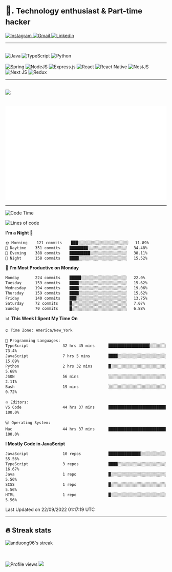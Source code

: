 <div align="left">
  <h1>👋. <small>Technology enthusiast & Part-time hacker</small></h1>

  <a href="https://www.instagram.com/ahdng">
    <img alt="Instagram" src="https://img.shields.io/badge/ahdng-%23E4405F.svg?style=for-the-badge&logo=Instagram&logoColor=white"/>
  </a>
  <a href="mailto:an.duongx@gmail.com">
    <img alt="Gmail" src="https://img.shields.io/badge/Gmail-D14836?style=for-the-badge&logo=gmail&logoColor=white" />
  </a>
  <a href="https://www.linkedin.com/in/ahdng">
    <img alt="LinkedIn" src="https://img.shields.io/badge/linkedin-%230077B5.svg?style=for-the-badge&logo=linkedin&logoColor=white"/>
  </a>

  <br/>
  <hr />
  <br/>

  <img alt="Java" src="https://img.shields.io/badge/java-%23ED8B00.svg?style=for-the-badge&logo=java&logoColor=white"/>
  <img alt="TypeScript" src="https://img.shields.io/badge/typescript-%23007ACC.svg?style=for-the-badge&logo=typescript&logoColor=white"/>
  <img alt="Python" src="https://img.shields.io/badge/python-%2314354C.svg?style=for-the-badge&logo=python&logoColor=white"/>

  <br />
  <br />
  <img alt="Spring" src="https://img.shields.io/badge/spring-%236DB33F.svg?style=for-the-badge&logo=spring&logoColor=white"/>
  <img alt="NodeJS" src="https://img.shields.io/badge/node.js-%2343853D.svg?style=for-the-badge&logo=node-dot-js&logoColor=white"/>
  <img alt="Express.js" src="https://img.shields.io/badge/express.js-%23404d59.svg?style=for-the-badge&logo=express&logoColor=%2361DAFB"/>
  <img alt="React" src="https://img.shields.io/badge/react-%2320232a.svg?style=for-the-badge&logo=react&logoColor=%2361DAFB"/>
  <img alt="React Native" src="https://img.shields.io/badge/react_native-%2320232a.svg?style=for-the-badge&logo=react&logoColor=%2361DAFB"/>
  <img alt="NestJS" src="https://img.shields.io/badge/nestjs-%23E0234E.svg?style=for-the-badge&logo=nestjs&logoColor=white" />
  <img alt="Next JS" src="https://img.shields.io/badge/nextjs-%23000000.svg?style=for-the-badge&logo=next.js&logoColor=white"/>
  <img alt="Redux" src="https://img.shields.io/badge/redux-%23593d88.svg?style=for-the-badge&logo=redux&logoColor=white"/>

  <br/>
  <hr />
  <br/>
  <img src="https://github-profile-trophy.vercel.app/?username=anduong96&theme=onedark" />
  <br/>
  <br/>

  ![Stats Overview](https://raw.githubusercontent.com/anduong96/github-stats-transparent/output/generated/overview.svg)

  <hr />
  
  <!--START_SECTION:waka-->
![Code Time](http://img.shields.io/badge/Code%20Time-3%2C092%20hrs%2051%20mins-blue)

![Lines of code](https://img.shields.io/badge/From%20Hello%20World%20I%27ve%20Written-561%20Thousand%20lines%20of%20code-blue)

**I'm a Night 🦉** 

```text
🌞 Morning    121 commits    ███░░░░░░░░░░░░░░░░░░░░░░   11.89% 
🌆 Daytime    351 commits    ████████░░░░░░░░░░░░░░░░░   34.48% 
🌃 Evening    388 commits    █████████░░░░░░░░░░░░░░░░   38.11% 
🌙 Night      158 commits    ████░░░░░░░░░░░░░░░░░░░░░   15.52%

```
📅 **I'm Most Productive on Monday** 

```text
Monday       224 commits    █████░░░░░░░░░░░░░░░░░░░░   22.0% 
Tuesday      159 commits    ████░░░░░░░░░░░░░░░░░░░░░   15.62% 
Wednesday    194 commits    ████░░░░░░░░░░░░░░░░░░░░░   19.06% 
Thursday     159 commits    ████░░░░░░░░░░░░░░░░░░░░░   15.62% 
Friday       140 commits    ███░░░░░░░░░░░░░░░░░░░░░░   13.75% 
Saturday     72 commits     █░░░░░░░░░░░░░░░░░░░░░░░░   7.07% 
Sunday       70 commits     █░░░░░░░░░░░░░░░░░░░░░░░░   6.88%

```


📊 **This Week I Spent My Time On** 

```text
⌚︎ Time Zone: America/New_York

💬 Programming Languages: 
TypeScript               32 hrs 45 mins      ██████████████████░░░░░░░   73.4% 
JavaScript               7 hrs 5 mins        ████░░░░░░░░░░░░░░░░░░░░░   15.89% 
Python                   2 hrs 32 mins       █░░░░░░░░░░░░░░░░░░░░░░░░   5.68% 
JSON                     56 mins             ░░░░░░░░░░░░░░░░░░░░░░░░░   2.11% 
Bash                     19 mins             ░░░░░░░░░░░░░░░░░░░░░░░░░   0.72%

🔥 Editors: 
VS Code                  44 hrs 37 mins      █████████████████████████   100.0%

💻 Operating System: 
Mac                      44 hrs 37 mins      █████████████████████████   100.0%

```

**I Mostly Code in JavaScript** 

```text
JavaScript               10 repos            ██████████████░░░░░░░░░░░   55.56% 
TypeScript               3 repos             ████░░░░░░░░░░░░░░░░░░░░░   16.67% 
Java                     1 repo              █░░░░░░░░░░░░░░░░░░░░░░░░   5.56% 
SCSS                     1 repo              █░░░░░░░░░░░░░░░░░░░░░░░░   5.56% 
HTML                     1 repo              █░░░░░░░░░░░░░░░░░░░░░░░░   5.56%

```



 Last Updated on 22/09/2022 01:17:19 UTC
<!--END_SECTION:waka-->
  
  <hr />

  <h2>🔥 Streak stats</h2>
  <img alt="anduong96's streak" src="https://github-readme-streak-stats.herokuapp.com/?user=anduong96&theme=monokai-metallian&hide_border=true"/>
</div>
<br/>
<br/>

![Profile views](https://gpvc.arturio.dev/anduong96)
![](https://hit.yhype.me/github/profile?user_id=13195989)
